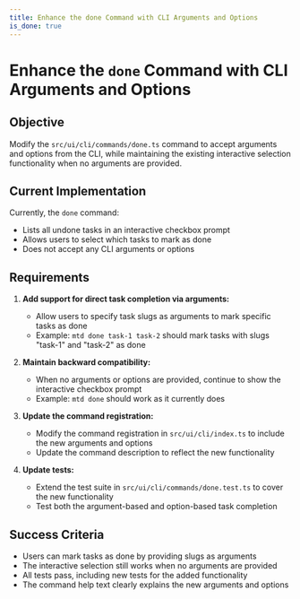 ```yaml
---
title: Enhance the done Command with CLI Arguments and Options
is_done: true
---
```


# Enhance the `done` Command with CLI Arguments and Options

## Objective

Modify the `src/ui/cli/commands/done.ts` command to accept arguments and options from the CLI, while maintaining the existing interactive selection functionality when no arguments are provided.

## Current Implementation

Currently, the `done` command:

- Lists all undone tasks in an interactive checkbox prompt
- Allows users to select which tasks to mark as done
- Does not accept any CLI arguments or options

## Requirements

1. **Add support for direct task completion via arguments:**

   - Allow users to specify task slugs as arguments to mark specific tasks as done
   - Example: `mtd done task-1 task-2` should mark tasks with slugs "task-1" and "task-2" as done

2. **Maintain backward compatibility:**

   - When no arguments or options are provided, continue to show the interactive checkbox prompt
   - Example: `mtd done` should work as it currently does

3. **Update the command registration:**

   - Modify the command registration in `src/ui/cli/index.ts` to include the new arguments and options
   - Update the command description to reflect the new functionality

4. **Update tests:**
   - Extend the test suite in `src/ui/cli/commands/done.test.ts` to cover the new functionality
   - Test both the argument-based and option-based task completion

## Success Criteria

- Users can mark tasks as done by providing slugs as arguments
- The interactive selection still works when no arguments are provided
- All tests pass, including new tests for the added functionality
- The command help text clearly explains the new arguments and options
